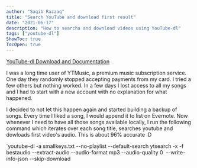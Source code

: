 ```yaml
---
author: "Saqib Razzaq"
title: "Search YouTube and download first result"
date: "2021-06-17"
description: "How to searcha and download videos using YouTube-dl"
tags: ["youtube-dl"]
ShowToc: true
TocOpen: true
---
```


[YouTube-dl Download and Documentation](https://youtube-dl.org/)

I was a long time user of YTMusic, a premium music subscription service. One day they randomly stopped accepting payments from my card. I tried a few others but nothing worked. In a few days I lost access to all my songs and I had to start with a new account with no explanation for what happened. 

I decided to not let this happen again and started building a backup of songs. Every time I liked a song, I would append it to  list on Evernote. Now whenever I need to have all those songs available locally, I run the following command which iterates over each song title, searches youtube and dowloads first video's audio. This is about 96% accurate :D

`youtube-dl -a smallkeys.txt --no-playlist --default-search ytsearch -x -f bestaudio --extract-audio --audio-format mp3 --audio-quality 0  --write-info-json --skip-download